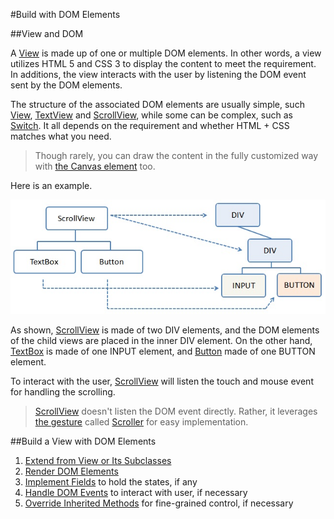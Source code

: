 #Build with DOM Elements

##View and DOM

A [View](api:view) is made up of one or multiple DOM elements. In other words, a view utilizes HTML 5 and CSS 3 to display the content to meet the requirement. In additions, the view interacts with the user by listening the DOM event sent by the DOM elements.

The structure of the associated DOM elements are usually simple, such [View](api:view), [TextView](api:view) and [ScrollView](api:view), while some can be complex, such as [Switch](api:view). It all depends on the requirement and whether HTML + CSS matches what you need.

> Though rarely, you can draw the content in the fully customized way with [the Canvas element](http://api.dartlang.org/html/CanvasElement.html) too.

Here is an example.

![Scroll view and associated DOM](scrollViewVsDOM.jpg?raw=true)

As shown, [ScrollView](api:view) is made of two DIV elements, and the DOM elements of the child views are placed in the inner DIV element. On the other hand, [TextBox](api:view) is made of one INPUT element, and [Button](api:view) made of one BUTTON element.

To interact with the user, [ScrollView](api:view) will listen the touch and mouse event for handling the scrolling.

> [ScrollView](api:view) doesn't listen the DOM event directly. Rather, it leverages [the gesture](../../Gestures/Fundamentals.md) called [Scroller](api:gesture) for easy implementation.

##Build a View with DOM Elements

1. [Extend from View or Its Subclasses](Extend_from_View_or_Its_Subclasses.md)
2. [Render DOM Elements](Render_DOM_Elements.md)
3. [Implement Fields](Implement_Fields.md) to hold the states, if any
4. [Handle DOM Events](Handle_DOM_Events.md) to interact with user, if necessary
5. [Override Inherited Methods](Override_Inherited_Methods.md) for fine-grained control, if necessary

